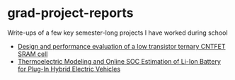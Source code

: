 # grad-project-reports
Write-ups of a few key semester-long projects I have worked during school

- [Design and performance evaluation of a low transistor ternary CNTFET SRAM cell](https://ieeexplore.ieee.org/abstract/document/7060535/)
- [Thermoelectric Modeling and Online SOC Estimation of Li-Ion Battery for Plug-In Hybrid Electric Vehicles](https://www.hindawi.com/journals/mse/2016/2353521/)
